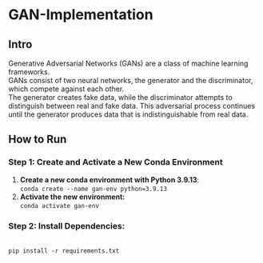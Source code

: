# GAN-Implementation

## Intro
Generative Adversarial Networks (GANs) are a class of machine learning frameworks.
<br>GANs consist of two neural networks, the generator and the discriminator, which compete against each other.
<br>The generator creates fake data, while the discriminator attempts to distinguish between real and fake data. This adversarial process continues until the generator produces data that is indistinguishable from real data.

## How to Run

### Step 1: Create and Activate a New Conda Environment
1. **Create a new conda environment with Python 3.9.13**:
<br>`conda create --name gan-env python=3.9.13`
2. **Activate the new environment:**
<br>`conda activate gan-env`

### Step 2: Install Dependencies:
<br>`pip install -r requirements.txt`
